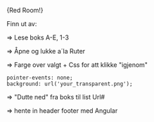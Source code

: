 {Red Room!}

Finn ut av:

=> Lese boks A-E, 1-3

=> Åpne og lukke a´la Ruter

=> Farge over valgt + Css for att klikke "igjenom"

    pointer-events: none;
    background: url('your_transparent.png');

=> "Dutte ned" fra boks til list Url#

=> hente in header footer med Angular